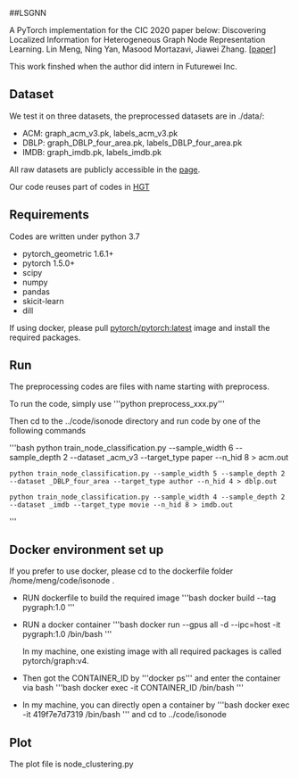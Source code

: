 ##LSGNN

A PyTorch implementation for the CIC 2020 paper below:
Discovering Localized Information for Heterogeneous Graph Node Representation Learning.
Lin Meng, Ning Yan, Masood Mortazavi, Jiawei Zhang.
[\[paper\]](https://ieeexplore.ieee.org/document/9319009)

This work finshed when the author did intern in Futurewei Inc.
## Dataset
We test it on three datasets, the preprocessed datasets are in ./data/:
- ACM: graph_acm_v3.pk,  labels_acm_v3.pk
- DBLP: graph_DBLP_four_area.pk, labels_DBLP_four_area.pk
- IMDB: graph_imdb.pk, labels_imdb.pk

All raw datasets are publicly accessible in the [page](https://github.com/Jhy1993/HAN/tree/master/data).

Our code reuses part of codes in [HGT](https://github.com/acbull/pyHGT)

## Requirements
Codes are written under python 3.7
- pytorch_geometric 1.6.1+
- pytorch 1.5.0+
- scipy
- numpy
- pandas
- skicit-learn
- dill 

If using docker, please pull [pytorch/pytorch:latest](https://hub.docker.com/r/pytorch/pytorch/) image and install the required packages.


## Run
The preprocessing codes are files with name starting with preprocess.

To run the code, simply use '''python preprocess_xxx.py'''

Then cd to the ../code/isonode directory and run code by one of the following commands

'''bash
    python train_node_classification.py --sample_width 6 --sample_depth 2 --dataset _acm_v3 --target_type paper --n_hid 8  > acm.out 

    python train_node_classification.py --sample_width 5 --sample_depth 2 --dataset _DBLP_four_area --target_type author --n_hid 4 > dblp.out

    python train_node_classification.py --sample_width 4 --sample_depth 2 --dataset _imdb --target_type movie --n_hid 8 > imdb.out 
'''

## Docker environment set up
If you prefer to use docker, please cd to the dockerfile folder /home/meng/code/isonode .
- RUN dockerfile to build the required image
    '''bash
        docker build --tag pygraph:1.0
    '''
- RUN a docker container
    '''bash
        docker run --gpus all -d --ipc=host -it pygraph:1.0  /bin/bash 
    '''

    In my machine, one existing image with all required packages is called pytorch/graph:v4.

- Then got the CONTAINER_ID by '''docker ps''' and enter the container via bash
    '''bash
        docker exec -it CONTAINER_ID /bin/bash
    '''

- In my machine, you can directly open a container by
    '''bash
        docker exec -it 419f7e7d7319 /bin/bash
    '''
    and cd to ../code/isonode

## Plot
The plot file is node_clustering.py

